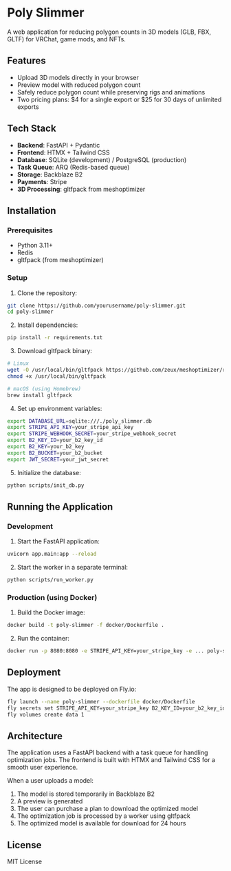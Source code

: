 # Poly Slimmer

A web application for reducing polygon counts in 3D models (GLB, FBX, GLTF) for VRChat, game mods, and NFTs.

## Features

- Upload 3D models directly in your browser
- Preview model with reduced polygon count
- Safely reduce polygon count while preserving rigs and animations
- Two pricing plans: $4 for a single export or $25 for 30 days of unlimited exports

## Tech Stack

- **Backend**: FastAPI + Pydantic
- **Frontend**: HTMX + Tailwind CSS
- **Database**: SQLite (development) / PostgreSQL (production)
- **Task Queue**: ARQ (Redis-based queue)
- **Storage**: Backblaze B2
- **Payments**: Stripe
- **3D Processing**: gltfpack from meshoptimizer

## Installation

### Prerequisites

- Python 3.11+
- Redis
- gltfpack (from meshoptimizer)

### Setup

1. Clone the repository:

```bash
git clone https://github.com/yourusername/poly-slimmer.git
cd poly-slimmer
```

2. Install dependencies:

```bash
pip install -r requirements.txt
```

3. Download gltfpack binary:

```bash
# Linux
wget -O /usr/local/bin/gltfpack https://github.com/zeux/meshoptimizer/releases/download/v0.20/gltfpack
chmod +x /usr/local/bin/gltfpack

# macOS (using Homebrew)
brew install gltfpack
```

4. Set up environment variables:

```bash
export DATABASE_URL=sqlite:///./poly_slimmer.db
export STRIPE_API_KEY=your_stripe_api_key
export STRIPE_WEBHOOK_SECRET=your_stripe_webhook_secret
export B2_KEY_ID=your_b2_key_id
export B2_KEY=your_b2_key
export B2_BUCKET=your_b2_bucket
export JWT_SECRET=your_jwt_secret
```

5. Initialize the database:

```bash
python scripts/init_db.py
```

## Running the Application

### Development

1. Start the FastAPI application:

```bash
uvicorn app.main:app --reload
```

2. Start the worker in a separate terminal:

```bash
python scripts/run_worker.py
```

### Production (using Docker)

1. Build the Docker image:

```bash
docker build -t poly-slimmer -f docker/Dockerfile .
```

2. Run the container:

```bash
docker run -p 8080:8080 -e STRIPE_API_KEY=your_stripe_key -e ... poly-slimmer
```

## Deployment

The app is designed to be deployed on Fly.io:

```bash
fly launch --name poly-slimmer --dockerfile docker/Dockerfile
fly secrets set STRIPE_API_KEY=your_stripe_key B2_KEY_ID=your_b2_key_id ...
fly volumes create data 1
```

## Architecture

The application uses a FastAPI backend with a task queue for handling optimization jobs. The frontend is built with HTMX and Tailwind CSS for a smooth user experience.

When a user uploads a model:
1. The model is stored temporarily in Backblaze B2
2. A preview is generated
3. The user can purchase a plan to download the optimized model
4. The optimization job is processed by a worker using gltfpack
5. The optimized model is available for download for 24 hours

## License

MIT License 